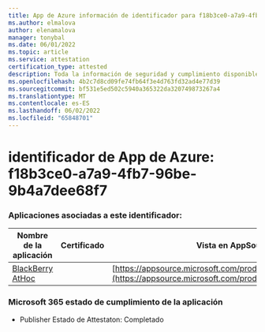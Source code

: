 ```yaml
---
title: App de Azure información de identificador para f18b3ce0-a7a9-4fb7-96be-9b4a7dee68f7
ms.author: elmalova
author: elenamalova
manager: tonybal
ms.date: 06/01/2022
ms.topic: article
ms.service: attestation
certification_type: attested
description: Toda la información de seguridad y cumplimiento disponible para f18b3ce0-a7a9-4fb7-96be-9b4a7dee68f7.
ms.openlocfilehash: 4b2c7d8cd09fe74fb64f3e4d763fd32ad4e77d39
ms.sourcegitcommit: bf531e5ed502c5940a365322da320749873267a4
ms.translationtype: MT
ms.contentlocale: es-ES
ms.lasthandoff: 06/02/2022
ms.locfileid: "65848701"
---
```

# <a name="azure-app-id-f18b3ce0-a7a9-4fb7-96be-9b4a7dee68f7"></a>identificador de App de Azure: f18b3ce0-a7a9-4fb7-96be-9b4a7dee68f7


### <a name="apps-associated-with-this-id"></a>Aplicaciones asociadas a este identificador:
| **Nombre de la aplicación** | **Certificado** | **Vista en AppSource** |
|--------------|---------------|-----------------------|
| [BlackBerry AtHoc](../forward/WA200003065.md) |  | [https://appsource.microsoft.com/product/office/WA200003065](https://appsource.microsoft.com/product/office/WA200003065) |

### <a name="microsoft-365-app-compliance-status"></a>Microsoft 365 estado de cumplimiento de la aplicación
- Publisher Estado de Attestaton: Completado
